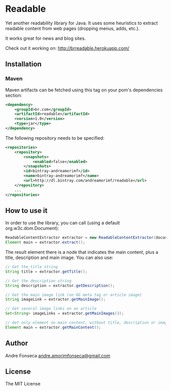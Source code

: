 Readable
========

Yet another readability library for Java. It uses some heuristics to extract readable content from web pages (dropping menus, adds, etc.).

It works great for news and blog sites.

Check out it working on: http://brreadable.herokuapp.com/

## Installation

### Maven

Maven artifacts can be fetched using this tag on your pom's dependencies section:

```xml
<dependency>
    <groupId>br.com</groupId>
    <artifactId>readable</artifactId>
    <version>1.0</version>
    <type>jar</type>
</dependency>
```

The following repository needs to be specified:

```xml
<repositories>
    <repository>
        <snapshots>
            <enabled>false</enabled>
        </snapshots>
        <id>bintray-andreamorimf</id>
        <name>bintray-andreamorimf</name>
        <url>http://dl.bintray.com/andreamorimf/readable</url>
    </repository>
    ...
</repositories>
```

## How to use it

In order to use the library, you can call (using a default org.w3c.dom.Document):

```java
ReadableContentExtractor extractor = new ReadableContentExtractor(document);
Element main = extractor.extract();
```

The result element there is a node that indicates the main content, plus a title, description and main image. You can also use:

```java
// Get the title string
String title = extractor.getTitle();

// Get the description string
String description = extractor.getDescription();

// Get the main image link (on OG meta tag or article image)
String imageLink = extractor.getMainImage();

// Get several image links on an article
Set<String> imageLinks = extractor.getMainImages(3);

// Get only element on main content, without title, description or image
Element main = extractor.getMainContent();
```

## Author

Andre Fonseca <andre.amorimfonseca@gmail.com>

## License

The MIT License 
